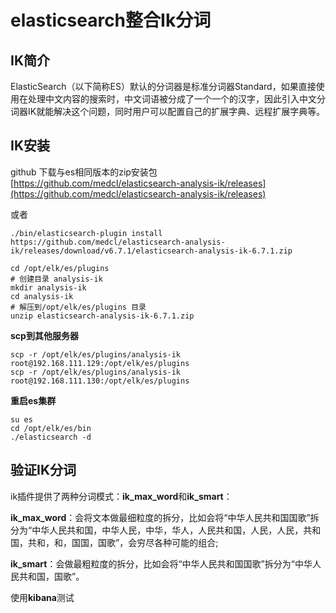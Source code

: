 # elasticsearch整合Ik分词

## IK简介

ElasticSearch（以下简称ES）默认的分词器是标准分词器Standard，如果直接使用在处理中文内容的搜索时，中文词语被分成了一个一个的汉字，因此引入中文分词器IK就能解决这个问题，同时用户可以配置自己的扩展字典、远程扩展字典等。

## IK安装

github 下载与es相同版本的zip安装包[https://github.com/medcl/elasticsearch-analysis-ik/releases](https://github.com/medcl/elasticsearch-analysis-ik/releases)

或者

```shell
./bin/elasticsearch-plugin install https://github.com/medcl/elasticsearch-analysis-ik/releases/download/v6.7.1/elasticsearch-analysis-ik-6.7.1.zip
```

```shell
cd /opt/elk/es/plugins
# 创建目录 analysis-ik
mkdir analysis-ik
cd analysis-ik
# 解压到/opt/elk/es/plugins 目录
unzip elasticsearch-analysis-ik-6.7.1.zip
```

**scp到其他服务器**

```shell
scp -r /opt/elk/es/plugins/analysis-ik root@192.168.111.129:/opt/elk/es/plugins
scp -r /opt/elk/es/plugins/analysis-ik root@192.168.111.130:/opt/elk/es/plugins
```

**重启es集群**

```shell
su es
cd /opt/elk/es/bin
./elasticsearch -d
```

## 验证IK分词

ik插件提供了两种分词模式：**ik_max_word**和**ik_smart**：

**ik_max_word**：会将文本做最细粒度的拆分，比如会将“中华人民共和国国歌”拆分为“中华人民共和国，中华人民，中华，华人，人民共和国，人民，人民，共和国，共和，和，国国，国歌”，会穷尽各种可能的组合;

**ik_smart**：会做最粗粒度的拆分，比如会将“中华人民共和国国歌”拆分为“中华人民共和国，国歌”。 



使用**kibana**测试

